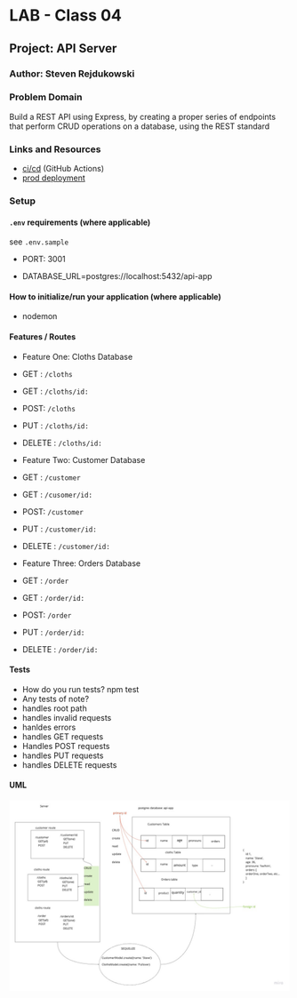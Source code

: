 # LAB - Class 04

## Project:  API Server

### Author: Steven Rejdukowski

### Problem Domain

Build a REST API using Express, by creating a proper series of endpoints that perform CRUD operations on a database, using the REST standard

### Links and Resources

- [ci/cd](https://github.com/Stevenrej/api-server/actions/new) (GitHub Actions)
- [prod deployment](https://api-server-prod-rwla.onrender.com/)


### Setup

#### `.env` requirements (where applicable)

see `.env.sample`

- PORT: 3001

- DATABASE_URL=postgres://localhost:5432/api-app

#### How to initialize/run your application (where applicable)

- nodemon

#### Features / Routes


- Feature One: Cloths Database
- GET : `/cloths`
- GET : `/cloths/id:`
- POST: `/cloths`
- PUT : `/cloths/id:`
- DELETE : `/cloths/id:`

- Feature Two: Customer Database
- GET : `/customer`
- GET : `/cusomer/id:`
- POST: `/customer`
- PUT : `/customer/id:`
- DELETE : `/customer/id:`

- Feature Three: Orders Database
- GET : `/order`
- GET : `/order/id:`
- POST: `/order`
- PUT : `/order/id:`
- DELETE : `/order/id:`

#### Tests

- How do you run tests?
npm test
- Any tests of note?
- handles root path
- handles invalid requests
- hanldes errors
- handles GET requests
- Handles POST requests
- handles PUT requests
- handles DELETE requests

#### UML

![UML](lab4.jpeg)
